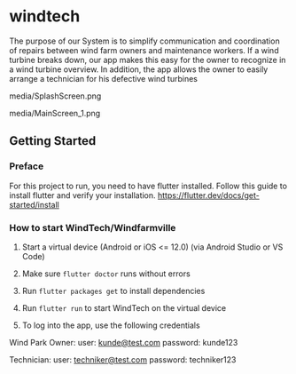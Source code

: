 # windtech

The purpose of our System is to simplify communication and coordination of repairs between wind farm owners and maintenance workers.
If a wind turbine breaks down, our app makes this easy for the owner to recognize in a wind turbine overview.
In addition, the app allows the owner to easily arrange a technician for his defective wind turbines

media/SplashScreen.png

media/MainScreen_1.png

## Getting Started

### Preface

For this project to run, you need to have flutter installed. Follow this guide to install flutter and verify your installation.
https://flutter.dev/docs/get-started/install

### How to start WindTech/Windfarmville

1. Start a virtual device (Android or iOS <= 12.0) (via Android Studio or VS Code)

2. Make sure ````flutter doctor```` runs without errors

3. Run ```flutter packages get``` to install dependencies

4. Run ```flutter run``` to start WindTech on the virtual device

5. To log into the app, use the following credentials

Wind Park Owner:  user:     kunde@test.com
                  password: kunde123

Technician:       user:     techniker@test.com
                  password: techniker123
